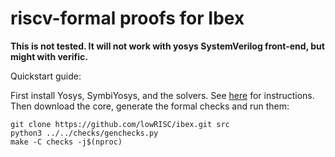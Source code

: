 
riscv-formal proofs for Ibex
============================

**This is not tested. It will not work with yosys SystemVerilog front-end, but might with verific.**

Quickstart guide:

First install Yosys, SymbiYosys, and the solvers. See
[here](http://symbiyosys.readthedocs.io/en/latest/quickstart.html#installing)
for instructions.  Then download the core, generate the formal checks and run them:

```
git clone https://github.com/lowRISC/ibex.git src
python3 ../../checks/genchecks.py
make -C checks -j$(nproc)
```

